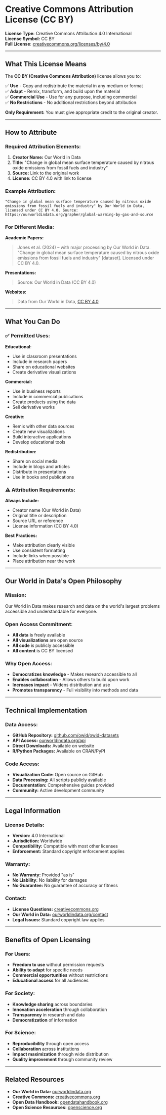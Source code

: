 # Creative Commons Attribution License (CC BY)

**License Type:** Creative Commons Attribution 4.0 International  
**License Symbol:** CC BY  
**Full License:** [creativecommons.org/licenses/by/4.0](https://creativecommons.org/licenses/by/4.0)

---

## What This License Means

The **CC BY (Creative Commons Attribution)** license allows you to:

✅ **Use** - Copy and redistribute the material in any medium or format  
✅ **Adapt** - Remix, transform, and build upon the material  
✅ **Commercial Use** - Use for any purpose, including commercial  
✅ **No Restrictions** - No additional restrictions beyond attribution  

**Only Requirement:** You must give appropriate credit to the original creator.

---

## How to Attribute

### **Required Attribution Elements:**

1. **Creator Name:** Our World in Data
2. **Title:** "Change in global mean surface temperature caused by nitrous oxide emissions from fossil fuels and industry"
3. **Source:** Link to the original work
4. **License:** CC BY 4.0 with link to license

### **Example Attribution:**

```
"Change in global mean surface temperature caused by nitrous oxide emissions from fossil fuels and industry" by Our World in Data, licensed under CC BY 4.0. Source: https://ourworldindata.org/grapher/global-warming-by-gas-and-source
```

### **For Different Media:**

**Academic Papers:**
> Jones et al. (2024) – with major processing by Our World in Data. "Change in global mean surface temperature caused by nitrous oxide emissions from fossil fuels and industry" [dataset]. Licensed under CC BY 4.0.

**Presentations:**
> Source: Our World in Data (CC BY 4.0)

**Websites:**
> Data from Our World in Data, [CC BY 4.0](https://creativecommons.org/licenses/by/4.0)

---

## What You Can Do

### **✅ Permitted Uses:**

**Educational:**
- Use in classroom presentations
- Include in research papers
- Share on educational websites
- Create derivative visualizations

**Commercial:**
- Use in business reports
- Include in commercial publications
- Create products using the data
- Sell derivative works

**Creative:**
- Remix with other data sources
- Create new visualizations
- Build interactive applications
- Develop educational tools

**Redistribution:**
- Share on social media
- Include in blogs and articles
- Distribute in presentations
- Use in books and publications

### **⚠️ Attribution Requirements:**

**Always Include:**
- Creator name (Our World in Data)
- Original title or description
- Source URL or reference
- License information (CC BY 4.0)

**Best Practices:**
- Make attribution clearly visible
- Use consistent formatting
- Include links when possible
- Place attribution near the work

---

## Our World in Data's Open Philosophy

### **Mission:**
Our World in Data makes research and data on the world's largest problems accessible and understandable for everyone.

### **Open Access Commitment:**
- **All data** is freely available
- **All visualizations** are open source
- **All code** is publicly accessible
- **All content** is CC BY licensed

### **Why Open Access:**
- **Democratizes knowledge** - Makes research accessible to all
- **Enables collaboration** - Allows others to build upon work
- **Increases impact** - Widens distribution and use
- **Promotes transparency** - Full visibility into methods and data

---

## Technical Implementation

### **Data Access:**
- **GitHub Repository:** [github.com/owid/owid-datasets](https://github.com/owid/owid-datasets)
- **API Access:** [ourworldindata.org/api](https://ourworldindata.org/api)
- **Direct Downloads:** Available on website
- **R/Python Packages:** Available on CRAN/PyPI

### **Code Access:**
- **Visualization Code:** Open source on GitHub
- **Data Processing:** All scripts publicly available
- **Documentation:** Comprehensive guides provided
- **Community:** Active development community

---

## Legal Information

### **License Details:**
- **Version:** 4.0 International
- **Jurisdiction:** Worldwide
- **Compatibility:** Compatible with most other licenses
- **Enforcement:** Standard copyright enforcement applies

### **Warranty:**
- **No Warranty:** Provided "as is"
- **No Liability:** No liability for damages
- **No Guarantee:** No guarantee of accuracy or fitness

### **Contact:**
- **License Questions:** [creativecommons.org](https://creativecommons.org)
- **Our World in Data:** [ourworldindata.org/contact](https://ourworldindata.org/contact)
- **Legal Issues:** Standard copyright law applies

---

## Benefits of Open Licensing

### **For Users:**
- **Freedom to use** without permission requests
- **Ability to adapt** for specific needs
- **Commercial opportunities** without restrictions
- **Educational access** for all audiences

### **For Society:**
- **Knowledge sharing** across boundaries
- **Innovation acceleration** through collaboration
- **Transparency** in research and data
- **Democratization** of information

### **For Science:**
- **Reproducibility** through open access
- **Collaboration** across institutions
- **Impact maximization** through wide distribution
- **Quality improvement** through community review

---

## Related Resources

- **Our World in Data:** [ourworldindata.org](https://ourworldindata.org)
- **Creative Commons:** [creativecommons.org](https://creativecommons.org)
- **Open Data Handbook:** [opendatahandbook.org](https://opendatahandbook.org)
- **Open Science Resources:** [openscience.org](https://openscience.org) 